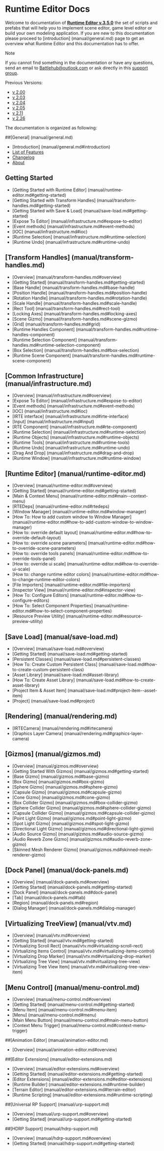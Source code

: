 # Runtime Editor Docs

Welcome to documentation of <a href="http://u3d.as/v9j" target="_blank"><strong>Runtime Editor v.3.5.0</strong></a> the set of scripts and prefabs that will help you to implement scene editor, game level editor or build your own modeling application. If you are new to this documentation please proceed to [introduction] (manual/general.md) page to get an overview what Runtime Editor
and this documentation has to offer.
	
> [!NOTE]
> If you cannot find something in the documentation or have any questions, send an email to [Battlehub@outlook.com](mailto:Battlehub@outlook.com) or ask directly in this [support group](https://t.me/battlehub). 
	

Previous Versions:

* [v 2.00](http://rteditor.battlehub.net/v20/)
* [v 2.03](http://rteditor.battlehub.net/v203/)
* [v 2.04](http://rteditor.battlehub.net/v204/)
* [v 2.05](http://rteditor.battlehub.net/v205/)
* [v 2.11](http://rteditor.battlehub.net/v211/)
* [v 2.26](http://rteditor.battlehub.net/v226/)

The documentation is organized as following:

##[General] (manual/general.md)
*   [Introduction] (manual/general.md#introduction)
*   [List of Features](manual/general.md#list-of-features)
*   [Changelog](manual/general.md#changelog)
*   [About](manual/general.md#about)

## __Getting Started__
*  [Getting Started with Runtime Editor] (manual/runtime-editor.md#getting-started)
*  [Getting Started with Transform Handles] (manual/transform-handles.md#getting-started)
*  [Getting Started with Save & Load] (manual/save-load.md#getting-started)
*  [Expose To Editor] (manual/infrastructure.md#expose-to-editor)
*  [Event methods] (manual/infrastructure.md#event-methods)
*  [IOC] (manual/infrastructure.md#ioc)
*  [Runtime Selection] (manual/infrastructure.md#runtime-selection)
*  [Runtime Undo] (manual/infrastructure.md#runtime-undo)

## [Transform Handles] (manual/transform-handles.md)
*  [Overview] (manual/transform-handles.md#overview)
*  [Getting Started] (manual/transform-handles.md#getting-started)
*  [Base Handle] (manual/transform-handles.md#base-handle)
*  [Position Handle] (manual/transform-handles.md#position-handle)
*  [Rotation Handle] (manual/transform-handles.md#rotation-handle)
*  [Scale Handle] (manual/transform-handles.md#scale-handle)  
*  [Rect Tool] (manual/transform-handles.md#rect-tool)  
*  [Locking Axes] (manual/transform-handles.md#locking-axes)
*  [Scene Gizmo] (manual/transform-handles.md#scene-gizmo)
*  [Grid] (manual/transform-handles.md#grid)
*  [Runtime Handles Component] (manual/transform-handles.md#runtime-handles-component)
*  [Runtime Selection Component] (manual/transform-handles.md#runtime-selection-component)
*  [Box Selection] (manual/transform-handles.md#box-selection)
*  [Runtime Scene Component] (manual/transform-handles.md#runtime-scene-component)

## [Common Infrastructure] (manual/infrastructure.md)
*  [Overview] (manual/infrastructure.md#overview)
*  [Expose To Editor] (manual/infrastructure.md#expose-to-editor)
*  [Event methods] (manual/infrastructure.md#event-methods)
*  [IOC] (manual/infrastructure.md#ioc)
*  [IRTE interface] (manual/infrastructure.md#irte-interface)
*  [Input] (manual/infrastructure.md#input)
*  [RTE Component] (manual/infrastructure.md#rte-component)
*  [Runtime Selection] (manual/infrastructure.md#runtime-selection)
*  [Runtime Objects] (manual/infrastructure.md#runtime-objects)
*  [Runtime Tools] (manual/infrastructure.md#runtime-tools)
*  [Runtime Undo] (manual/infrastructure.md#runtime-undo)
*  [Drag And Drop] (manual/infrastructure.md#drag-and-drop)
*  [Runtime Window] (manual/infrastructure.md#runtime-window)

## [Runtime Editor] (manual/runtime-editor.md)
*  [Overview] (manual/runtime-editor.md#overview)
*  [Getting Started] (manual/runtime-editor.md#getting-started)
*  [Main & Context Menu] (manual/runtime-editor.md#main--context-menu)
*  [RTEDeps] (manual/runtime-editor.md#rtedeps)
*  [Window Manager] (manual/runtime-editor.md#window-manager)
*  [How To: How to add custom window to Window Manager] (manual/runtime-editor.md#how-to-add-custom-window-to-window-manager)
*  [How to: override default layout] (manual/runtime-editor.md#how-to-override-default-layout)
*  [How to: override scene parameters] (manual/runtime-editor.md#how-to-override-scene-parameters)
*  [How to: override tools panels] (manual/runtime-editor.md#how-to-override-tools-panel)
*  [How to: override ui scale] (manual/runtime-editor.md#how-to-override-ui-scale)
*  [How to: change runtime editor colors] (manual/runtime-editor.md#how-to-change-runtime-editor-colors)
*  [File Importers] (manual/runtime-editor.md#file-importers)
*  [Inspector View] (manual/runtime-editor.md#inspector-view)
*  [How To: Configure Editors] (manual/runtime-editor.md#how-to-configure-editors)
*  [How To: Select Component Properties] (manual/runtime-editor.md#how-to-select-component-properties)
*  [Resource Preview Utility] (manual/runtime-editor.md#resource-preview-utility)

## [Save Load] (manual/save-load.md)
*  [Overview] (manual/save-load.md#overview)
*  [Getting Started] (manual/save-load.md#getting-started)
*  [Persistent Classes] (manual/save-load.md#persistent-classes)
*  [How To: Create Custom Persistent Class] (manual/save-load.md#how-to-create-custom-persistent-class)
*  [Asset Library] (manual/save-load.md#asset-library)
*  [How To: Create Asset Library] (manual/save-load.md#how-to-create-asset-library)
*  [Project Item & Asset Item] (manual/save-load.md#project-item--asset-item)
*  [Project] (manual/save-load.md#project)

## [Rendering] (manual/rendering.md)
*  [IRTECamera] (manual/rendering.md#irtecamera)
*  [Graphics Layer Camera] (manual/rendering.md#graphics-layer-camera)

## [Gizmos] (manual/gizmos.md)
*  [Overview] (manual/gizmos.md#overview)
*  [Getting Started With Gizmos] (manual/gizmos.md#getting-started)
*  [Base Gizmo] (manual/gizmos.md#base-gizmo)
*  [Box Gizmo] (manual/gizmos.md#box-gizmo)
*  [Sphere Gizmo] (manual/gizmos.md#sphere-gizmo)
*  [Capsule Gizmo] (manual/gizmos.md#capsule-gizmo)
*  [Cone Gizmo] (manual/gizmos.md#cone-gizmo)
*  [Box Collider Gizmo] (manual/gizmos.md#box-collider-gizmo)
*  [Sphere Collider Gizmo] (manual/gizmos.md#sphere-collider-gizmo)
*  [Capsule Collider Gizmo] (manual/gizmos.md#capsule-collider-gizmo)
*  [Point Light Gizmo] (manual/gizmos.md#point-light-gizmo)
*  [Spot Light Gizmo] (manual/gizmos.md#spot-light-gizmo)
*  [Directional Light Gizmo] (manual/gizmos.md#directional-light-gizmo)
*  [Audio Source Gizmo] (manual/gizmos.md#audio-source-gizmo)
*  [Audio Reverb Zone Gizmo] (manual/gizmos.md#audio-reverb-zone-gizmo)
*  [Skinned Mesh Renderer Gizmo] (manual/gizmos.md#skinned-mesh-renderer-gizmo)

## [Dock Panel] (manual/dock-panels.md)
*  [Overview] (manual/dock-panels.md#overview)
*  [Getting Started] (manual/dock-panels.md#getting-started)
*  [Dock Panel] (manual/dock-panels.md#dock-panel)
*  [Tab] (manual/dock-panels.md#tab)
*  [Region] (manual/dock-panels.md#region)
*  [Dialog Manager] (manual/dock-panels.md#dialog-manager)

## [Virtualizing TreeView] (manual/vtv.md)
*  [Overview] (manual/vtv.md#overview)
*  [Getting Started] (manual/vtv.md#getting-started)
*  [Virtualizing Scroll Rect] (manual/vtv.md#virtualizing-scroll-rect)
*  [Virtualizing Items Control] (manual/vtv.md#virtualizing-items-control)
*  [Virtualizing Drop Marker] (manual/vtv.md#virtualizing-drop-marker)
*  [Virtualizing Tree View] (manual/vtv.md#virtualizing-tree-view)
*  [Virtualizing Tree View Item] (manual/vtv.md#virtualizing-tree-view-item)

## [Menu Control] (manual/menu-control.md)
*  [Overview] (manual/menu-control.md#overview)
*  [Getting Started] (manual/menu-control.md#getting-started)
*  [Menu Item] (manual/menu-control.md#menu-item)
*  [Menu] (manual/menu-control.md#menu)
*  [Main Menu Button] (manual/menu-control.md#main-menu-button)
*  [Context Menu Trigger] (manual/menu-control.md#context-menu-trigger)

##[Animation Editor] (manual/animation-editor.md)
*  [Overview] (manual/animation-editor.md#overview)

##[Editor Extensions] (manual/editor-extensions.md)
*  [Overview] (manual/editor-extensions.md#overview)
*  [Getting Started] (manual/editor-extensions.md#getting-started)
*  [Editor Extensions] (manual/editor-extensions.md#editor-extensions)
*  [Runtime Builder] (manual/editor-extensions.md#runtime-builder)
*  [Terrain Editor] (manual/editor-extensions.md#terrain-editor)
*  [Runtime Scripting] (manual/editor-extensions.md#runtime-scripting)

##[Universal RP Support] (manual/urp-support.md)
*  [Overview] (manual/urp-support.md#overview)
*  [Getting Started] (manual/urp-support.md#getting-started)

##[HDRP Support] (manual/hdrp-support.md)
*  [Overview] (manual/hdrp-support.md#overview)
*  [Getting Started] (manual/hdrp-support.md#getting-started)




